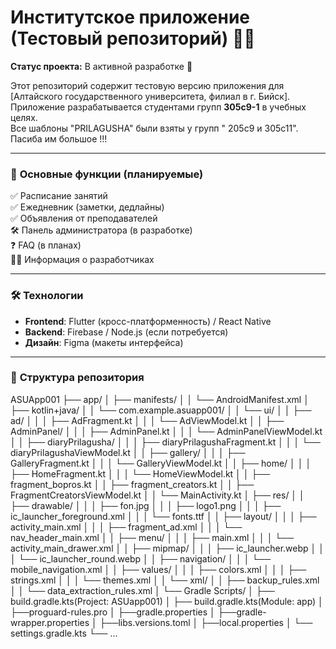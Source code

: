 # Институтское приложение (Тестовый репозиторий) 🏫📱  

**Статус проекта:** В активной разработке 🚧  

Этот репозиторий содержит тестовую версию приложения для [Алтайского государственного университета, филиал в г. Бийск].  
Приложение разрабатывается студентами групп **305с9-1** в учебных целях.  
Все шаблоны "PRILAGUSHA" были взяты у групп " 205с9 и 305с11". Пасиба им большое !!! 

---

### 📌 **Основные функции (планируемые)**  
✅ Расписание занятий  
✅ Ежедневник (заметки, дедлайны)  
✅ Объявления от преподавателей  
🛠 Панель администратора (в разработке)  
❓ FAQ (в планах)  
👨‍💻 Информация о разработчиках  

---

### 🛠 **Технологии**  
- **Frontend**: Flutter (кросс-платформенность) / React Native  
- **Backend**: Firebase / Node.js (если потребуется)  
- **Дизайн**: Figma (макеты интерфейса)  

---

### 📂 **Структура репозитория**  

ASUApp001
├── app/
│   ├── manifests/
│   │   └── AndroidManifest.xml
│   ├── kotlin+java/
│   │   └── com.example.asuapp001/
│   │       └── ui/
│   │           ├── ad/
│   │           │   ├── AdFragment.kt
│   │           │   └── AdViewModel.kt
│   │           ├── AdminPanel/
│   │           │   ├── AdminPanel.kt
│   │           │   └── AdminPanelViewModel.kt
│   │           ├── diaryPrilagusha/
│   │           │   ├── diaryPrilagushaFragment.kt
│   │           │   └── diaryPrilagushaViewModel.kt
│   │           ├── gallery/
│   │           │   ├── GalleryFragment.kt
│   │           │   └── GalleryViewModel.kt
│   │           ├── home/
│   │           │   ├── HomeFragment.kt
│   │           │   └── HomeViewModel.kt
│   │           ├── fragment_bopros.kt
│   │           ├── fragment_creators.kt
│   │           ├── FragmentCreatorsViewModel.kt
│   │           └── MainActivity.kt
│   ├── res/
│   │   ├── drawable/
│   │   │   ├── fon.jpg
│   │   │   ├── logo1.png
│   │   │   ├── ic_launcher_foreground.xml
│   │   │   └── fonts.ttf
│   │   ├── layout/
│   │   │   ├── activity_main.xml
│   │   │   ├── fragment_ad.xml
│   │   │   └── nav_header_main.xml
│   │   ├── menu/
│   │   │   ├── main.xml
│   │   │   └── activity_main_drawer.xml
│   │   ├── mipmap/
│   │   │   ├── ic_launcher.webp
│   │   │   └── ic_launcher_round.webp
│   │   ├── navigation/
│   │   │   └── mobile_navigation.xml
│   │   ├── values/
│   │   │   ├── colors.xml
│   │   │   ├── strings.xml
│   │   │   └── themes.xml
│   │   └── xml/
│   │       ├── backup_rules.xml
│   │       └── data_extraction_rules.xml
│   └── Gradle Scripts/
│       ├── build.gradle.kts(Project: ASUapp001)
│       ├── build.gradle.kts(Module: app)
│       ├──proguard-rules.pro
│       ├──gradle.properties
│       ├──gradle-wrapper.properties
│       ├──libs.versions.toml
│       ├──local.properties
│       └── settings.gradle.kts
└── ...
